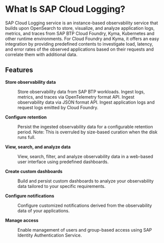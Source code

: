 <!-- loio834217698bdb47609642ab4001734251 -->

# What Is SAP Cloud Logging?



SAP Cloud Logging service is an instance-based observability service that builds upon OpenSearch to store, visualize, and analyze application logs, metrics, and traces from SAP BTP Cloud Foundry, Kyma, Kubernetes and other runtime environments. For Cloud Foundry and Kyma, it offers an easy integration by providing predefined contents to investigate load, latency, and error rates of the observed applications based on their requests and correlate them with additional data.



## Features


<dl>
<dt><b>

Store observability data 

</b></dt>
<dd>

Store observability data from SAP BTP workloads. Ingest logs, metrics, and traces via OpenTelemetry format API. Ingest observability data via JSON format API. Ingest application logs and request logs emitted by Cloud Foundry.



</dd><dt><b>

Configure retention 

</b></dt>
<dd>

Persist the ingested observability data for a configurable retention period. Note: This is overruled by size-based curation when the disk runs full.



</dd><dt><b>

View, search, and analyze data 

</b></dt>
<dd>

View, search, filter, and analyze observability data in a web-based user interface using predefined dashboards.



</dd><dt><b>

Create custom dashboards 

</b></dt>
<dd>

Build and persist custom dashboards to analyze your observability data tailored to your specific requirements.



</dd><dt><b>

Configure notifications 

</b></dt>
<dd>

Configure customized notifications derived from the observability data of your applications.



</dd><dt><b>

Manage access 

</b></dt>
<dd>

Enable management of users and group-based access using SAP Identity Authentication Service.



</dd>
</dl>

